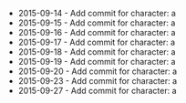 - 2015-09-14 - Add commit for character: a
- 2015-09-15 - Add commit for character: a
- 2015-09-16 - Add commit for character: a
- 2015-09-17 - Add commit for character: a
- 2015-09-18 - Add commit for character: a
- 2015-09-19 - Add commit for character: a
- 2015-09-20 - Add commit for character: a
- 2015-09-23 - Add commit for character: a
- 2015-09-27 - Add commit for character: a
